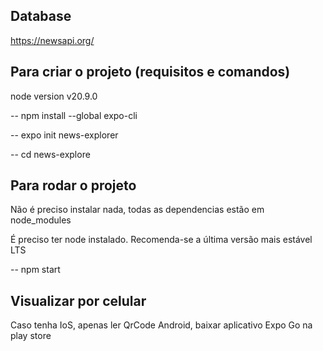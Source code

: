 
## Database

https://newsapi.org/

## Para criar o projeto (requisitos e comandos)

node version v20.9.0

-- npm install --global expo-cli

-- expo init news-explorer

-- cd news-explore

## Para rodar o projeto
Não é preciso instalar nada, todas as dependencias estão em node_modules

É preciso ter node instalado. Recomenda-se a última versão mais estável LTS

-- npm start

## Visualizar por celular

Caso tenha IoS, apenas ler QrCode
Android, baixar aplicativo Expo Go na play store